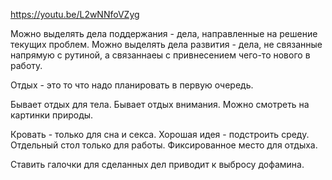 https://youtu.be/L2wNNfoVZyg

Можно выделять дела поддержания - дела, направленные на решение текущих проблем. Можно выделять дела развития - дела, не связанные напрямую с рутиной, а связаннаеы с привнесением чего-то нового в работу.

Отдых - это то что надо планировать в первую очередь.

Бывает отдых для тела. Бывает отдых внимания. Можно смотреть на картинки природы.

Кровать - только для сна и секса. Хорошая идея - подстроить среду. Отдельный стол только для работы. Фиксированное место для отдыха.

Ставить галочки для сделанных дел приводит к выбросу дофамина.